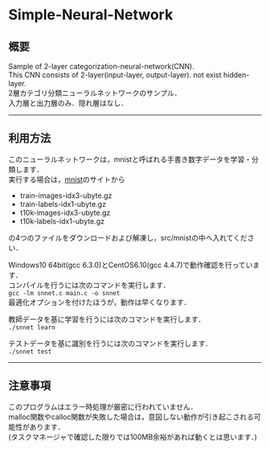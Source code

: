 # Simple-Neural-Network
## 概要
Sample of 2-layer categorization-neural-network(CNN).  
This CNN consists of 2-layer(input-layer, output-layer). not exist hidden-layer.  
2層カテゴリ分類ニューラルネットワークのサンプル．  
入力層と出力層のみ．隠れ層はなし．  

---
## 利用方法
このニューラルネットワークは，mnistと呼ばれる手書き数字データを学習・分類します．  
実行する場合は，[mnist](http://yann.lecun.com/exdb/mnist/)のサイトから
- train-images-idx3-ubyte.gz
- train-labels-idx1-ubyte.gz
- t10k-images-idx3-ubyte.gz
- t10k-labels-idx1-ubyte.gz

の4つのファイルをダウンロードおよび解凍し，src/mnistの中へ入れてください．  

Windows10 64bit(gcc 6.3.0)とCentOS6.10(gcc 4.4.7)で動作確認を行っています．  
コンパイルを行うには次のコマンドを実行します．  
```gcc -lm snnet.c main.c -o snnet```  
最適化オプションを付けたほうが，動作は早くなります．  

教師データを基に学習を行うには次のコマンドを実行します．  
```./snnet learn```

テストデータを基に識別を行うには次のコマンドを実行します．  
```./snnet test```

---
## 注意事項
このプログラムはエラー時処理が厳密に行われていません．  
malloc関数やcalloc関数が失敗した場合は，意図しない動作が引き起こされる可能性があります．  
(タスクマネージャで確認した限りでは100MB余裕があれば動くとは思います．)
